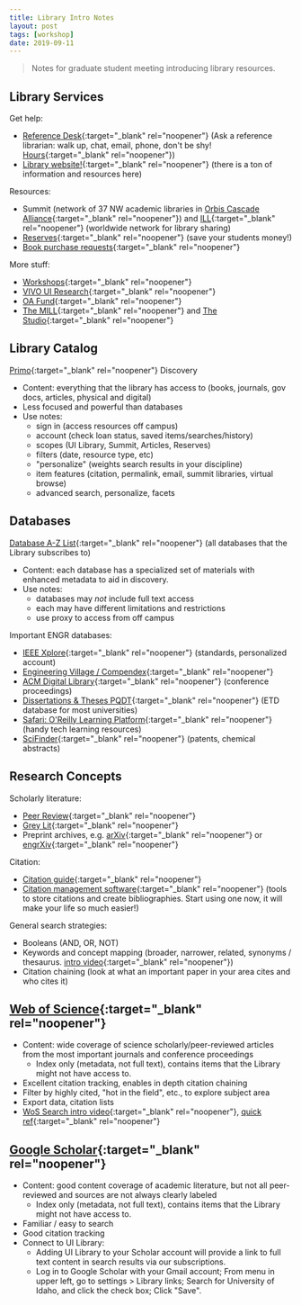 ```yaml
---
title: Library Intro Notes
layout: post
tags: [workshop]
date: 2019-09-11
---
```


> Notes for graduate student meeting introducing library resources.

## Library Services

Get help:

- [Reference Desk](https://www.lib.uidaho.edu/help/){:target="_blank" rel="noopener"} (Ask a reference librarian: walk up, chat, email, phone, don't be shy! [Hours](https://www.lib.uidaho.edu/about/hours.html#reference){:target="_blank" rel="noopener"})
- [Library website!](https://www.lib.uidaho.edu/){:target="_blank" rel="noopener"} (there is a ton of information and resources here)

Resources: 

- Summit (network of 37 NW academic libraries in [Orbis Cascade Alliance](https://www.orbiscascade.org/member/){:target="_blank" rel="noopener"}) and [ILL](https://www.lib.uidaho.edu/services/ill/){:target="_blank" rel="noopener"} (worldwide network for  library sharing)
- [Reserves](https://www.lib.uidaho.edu/services/reserve/){:target="_blank" rel="noopener"} (save your students money!)
- [Book purchase requests](https://www.lib.uidaho.edu/find/request.html){:target="_blank" rel="noopener"}

More stuff:

- [Workshops](https://www.lib.uidaho.edu/services/workshops/){:target="_blank" rel="noopener"}
- [VIVO UI Research](https://vivo.nkn.uidaho.edu/vivo){:target="_blank" rel="noopener"}
- [OA Fund](https://www.lib.uidaho.edu/services/oapf/){:target="_blank" rel="noopener"}
- [The MILL](https://www.lib.uidaho.edu/mill/){:target="_blank" rel="noopener"} and [The Studio](https://www.lib.uidaho.edu/studio/){:target="_blank" rel="noopener"}

## Library Catalog

[Primo](https://alliance-primo.hosted.exlibrisgroup.com/primo-explore/search?tab=everything&search_scope=everything&vid=UID){:target="_blank" rel="noopener"} Discovery

- Content: everything that the library has access to (books, journals, gov docs, articles, physical and digital)
- Less focused and powerful than databases
- Use notes:
    - sign in (access resources off campus)
    - account (check loan status, saved items/searches/history)
    - scopes (UI Library, Summit, Articles, Reserves)
    - filters (date, resource type, etc)
    - "personalize" (weights search results in your discipline)
    - item features (citation, permalink, email, summit libraries, virtual browse)
    - advanced search, personalize, facets

## Databases 

[Database A-Z List](https://libguides.uidaho.edu/az.php){:target="_blank" rel="noopener"} (all databases that the Library subscribes to)

- Content: each database has a specialized set of materials with enhanced metadata to aid in discovery.
- Use notes: 
    - databases may *not* include full text access
    - each may have different limitations and restrictions
    - use proxy to access from off campus

Important ENGR databases: 

- [IEEE Xplore](http://ida.lib.uidaho.edu:2048/login?url=http://ieeexplore.ieee.org/){:target="_blank" rel="noopener"} (standards, personalized account)
- [Engineering Village / Compendex](http://ida.lib.uidaho.edu:2048/login?url=https://www.engineeringvillage.com/){:target="_blank" rel="noopener"}
- [ACM Digital Library](http://ida.lib.uidaho.edu:2048/login?url=http://dl.acm.org/dl.cfm){:target="_blank" rel="noopener"} (conference proceedings)
- [Dissertations & Theses PQDT](http://ida.lib.uidaho.edu:2048/login?url=https://search.proquest.com/pqdtft/advanced?accountid=14551){:target="_blank" rel="noopener"} (ETD database for most universities)
- [Safari: O'Reilly Learning Platform](http://ida.lib.uidaho.edu:2048/login?url=https://www.safaribooksonline.com/library/view/temporary-access/){:target="_blank" rel="noopener"} (handy tech learning resources)
- [SciFinder](http://ida.lib.uidaho.edu:2048/login?url=https://scifinder.cas.org/){:target="_blank" rel="noopener"} (patents, chemical abstracts)

## Research Concepts 

Scholarly literature: 

- [Peer Review](https://www.lib.ncsu.edu/tutorials/peerreview/){:target="_blank" rel="noopener"}
- [Grey Lit](http://guides.library.cornell.edu/graylit){:target="_blank" rel="noopener"}
- Preprint archives, e.g. [arXiv](https://arxiv.org/){:target="_blank" rel="noopener"} or [engrXiv](https://engrxiv.org/){:target="_blank" rel="noopener"}

Citation: 

- [Citation guide](http://libguides.uidaho.edu/citing){:target="_blank" rel="noopener"}
- [Citation management software](http://libguides.uidaho.edu/citation-management){:target="_blank" rel="noopener"} (tools to store citations and create bibliographies. Start using one now, it will make your life so much easier!)

General search strategies:

- Booleans (AND, OR, NOT)
- Keywords and concept mapping (broader, narrower, related, synonyms / thesaurus. [intro video](https://youtu.be/v_8rNiW4A9A){:target="_blank" rel="noopener"}) 
- Citation chaining (look at what an important paper in your area cites and who cites it)

## [Web of Science](http://ida.lib.uidaho.edu:2048/login?url=http://webofknowledge.com/UA){:target="_blank" rel="noopener"}
 
- Content: wide coverage of science scholarly/peer-reviewed articles from the most important journals and conference proceedings
    - Index only (metadata, not full text), contains items that the Library might not have access to.
- Excellent citation tracking, enables in depth citation chaining
- Filter by highly cited, "hot in the field", etc., to explore subject area
- Export data, citation lists
- [WoS Search intro video](https://youtu.be/xwhy0JBHlMw){:target="_blank" rel="noopener"}, [quick ref](http://clarivate.libguides.com/ld.php?content_id=35888196){:target="_blank" rel="noopener"}

## [Google Scholar](https://scholar.google.com){:target="_blank" rel="noopener"}

- Content: good content coverage of academic literature, but not all peer-reviewed and sources are not always clearly labeled
    - Index only (metadata, not full text), contains items that the Library might not have access to.
- Familiar / easy to search
- Good citation tracking
- Connect to UI Library:
    - Adding UI Library to your Scholar account will provide a link to full text content in search results via our subscriptions.
    - Log in to Google Scholar with your Gmail account; From menu in upper left, go to settings > Library links; Search for University of Idaho, and click the check box; Click "Save".
